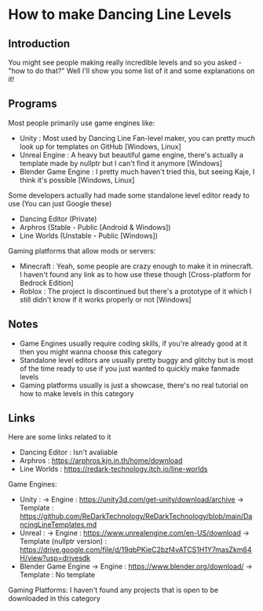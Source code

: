 # How to make Dancing Line Levels
## Introduction
You might see people making really incredible levels and so you asked - "how to do that?"
Well I'll show you some list of it and some explanations on it!

## Programs
Most people primarily use game engines like:
- Unity : Most used by Dancing Line Fan-level maker, you can pretty much look up for templates on GitHub [Windows, Linux]
- Unreal Engine : A heavy but beautiful game engine, there's actually a template made by nullptr but I can't find it anymore [Windows]
- Blender Game Engine : I pretty much haven't tried this, but seeing Kaje, I think it's possible [Windows, Linux]

Some developers actually had made some standalone level editor ready to use (You can just Google these)
- Dancing Editor (Private)
- Arphros (Stable - Public [Android & Windows])
- Line Worlds (Unstable - Public [Windows])

Gaming platforms that allow mods or servers:
- Minecraft : Yeah, some people are crazy enough to make it in minecraft. I haven't found any link as to how use these though [Cross-platform for Bedrock Edition]
- Roblox : The project is discontinued but there's a prototype of it which I still didn't know if it works properly or not [Windows]

## Notes
- Game Engines usually require coding skills, if you're already good at it then you might wanna choose this category
- Standalone level editors are usually pretty buggy and glitchy but is most of the time ready to use if you just wanted to quickly make fanmade levels
- Gaming platforms usually is just a showcase, there's no real tutorial on how to make levels in this category

## Links
Here are some links related to it
- Dancing Editor : Isn't avaliable
- Arphros : https://arphros.kjn.in.th/home/download
- Line Worlds : https://redark-technology.itch.io/line-worlds

Game Engines:
- Unity :
-> Engine : https://unity3d.com/get-unity/download/archive
-> Template : https://github.com/ReDarkTechnology/ReDarkTechnology/blob/main/DancingLineTemplates.md
- Unreal :
-> Engine : https://www.unrealengine.com/en-US/download
-> Template (nullptr version) : https://drive.google.com/file/d/19qbPKieC2bzf4vATCS1H1Y7masZkm64H/view?usp=drivesdk
- Blender Game Engine
-> Engine : https://www.blender.org/download/
-> Template : No template

Gaming Platforms: I haven't found any projects that is open to be downloaded in this category
